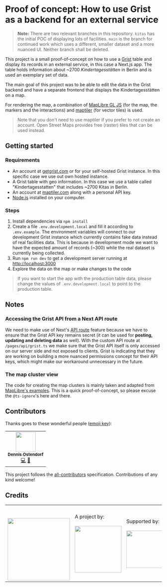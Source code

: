# Proof of concept: How to use Grist as a backend for an external service

> **Note:** There are two relevant branches in this repository. `kitas` has the initial POC of displaying lots of facilities. `main` is the branch for continued work which uses a different, smaller dataset and a more nuanced UI. Neither branch shall be deleted.

This project is a small proof-of-concept on how to use a [Grist](https://www.getgrist.com/) table and display its records in an external service, in this case a Next.js app. The table holds information about ~2700 _Kindertagesstätten_ in Berlin and is used an exemplary set of data.

The main goal of this project was to be able to edit the data in the Grist backend and have a separate frontend that displays the Kindertagesstätten on a map.

For rendering the map, a combination of [MapLibre GL JS](https://maplibre.org/maplibre-gl-js-docs/api/) (for the map, the markers and the interactions) and [maptiler](https://www.maptiler.com/) (for vector tiles) is used.

> Note that you don't need to use maptiler if you prefer to not create an account. Open Street Maps provides free (raster) tiles that can be used instead.

## Getting started

### Requirements

- An account at [getgrist.com](https://www.getgrist.com/) or for your self-hosted Grist instance. In this specific case we use out own hosted instance.
- A Grist table with geo information. In this case we use a table called "Kindertagesstatten" that includes ~2700 Kitas in Berlin.
- An account at [maptiler.com](https://www.maptiler.com/) along with a personal API key.
- [Node.js](https://nodejs.org) installed on your computer.

### Steps

1. Install dependencies via `npm install`
2. Create a file `.env.development.local` and fill it according to `.env.example`. The environment variables will connect to our development Grist instance which currently contains fake data instead of real facilities data. This is because in development mode we want to have the expected amount of records (~300) while the real dataset is currently being collected.
3. Run `npm run dev` to get a development server running at [http://localhost:3000](http://localhost:3000)
4. Explore the data on the map or make changes to the code

> If you want to start the app with the production table data, please change the values of 
`.env.development.local` to point to the production table.

## Notes

### Accessing the Grist API from a Next API route

We need to make use of Next's [API route](https://nextjs.org/docs/api-routes/introduction) feature because we have to ensure that the Grist API key remains secret (it can be used for **posting, updating and deleting data** as well). With the custom API route at `/pages/api/grist.ts` we make sure that the Grist API itself is only accessed on our server side and not exposed to clients. Grist is indicating that they are working on building a more nuanced permissions concept for their API keys, which might make our workaround unnecessary in the future.

### The map cluster view

The code for creating the map clusters is mainly taken and adapted from [MapLibre's examples](https://maplibre.org/maplibre-gl-js-docs/example/cluster/). This is a quick proof-of-concept, so please excuse the `@ts-ignore`'s here and there.

## Contributors

Thanks goes to these wonderful people ([emoji key](https://allcontributors.org/docs/en/emoji-key)):

<!-- ALL-CONTRIBUTORS-LIST:START - Do not remove or modify this section -->
<!-- prettier-ignore-start -->
<!-- markdownlint-disable -->
<table>
  <tr>
    <td align="center"><a href="https://github.com/dnsos"><img src="https://avatars.githubusercontent.com/u/15640196?v=4?s=64" width="64px;" alt=""/><br /><sub><b>Dennis Ostendorf</b></sub></a><br /><a href="https://github.com/technologiestiftung/wegweiser-frontend/commits?author=dnsos" title="Code">💻</a> <a href="https://github.com/technologiestiftung/wegweiser-frontend/commits?author=dnsos" title="Documentation">📖</a></td>
  </tr>
</table>

<!-- markdownlint-restore -->
<!-- prettier-ignore-end -->

<!-- ALL-CONTRIBUTORS-LIST:END -->

This project follows the [all-contributors](https://github.com/all-contributors/all-contributors) specification. Contributions of any kind welcome!

## Credits

<table>
  <tr>
    <td>
      <a src="https://citylab-berlin.org/de/start/">
        <br />
        <br />
        <img width="200" src="https://logos.citylab-berlin.org/logo-citylab-berlin.svg" />
      </a>
    </td>
    <td>
      A project by: <a src="https://www.technologiestiftung-berlin.de/">
        <br />
        <br />
        <img width="150" src="https://logos.citylab-berlin.org/logo-technologiestiftung-berlin-de.svg" />
      </a>
    </td>
    <td>
      Supported by: <a src="https://www.berlin.de/">
        <br />
        <br />
        <img width="120" src="https://logos.citylab-berlin.org/logo-berlin.svg" />
      </a>
    </td>
  </tr>
</table>